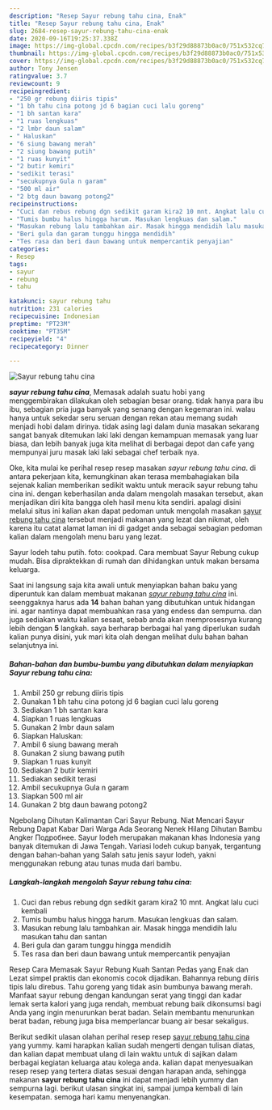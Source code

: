```yaml
---
description: "Resep Sayur rebung tahu cina, Enak"
title: "Resep Sayur rebung tahu cina, Enak"
slug: 2684-resep-sayur-rebung-tahu-cina-enak
date: 2020-09-16T19:25:37.338Z
image: https://img-global.cpcdn.com/recipes/b3f29d88873b0ac0/751x532cq70/sayur-rebung-tahu-cina-foto-resep-utama.jpg
thumbnail: https://img-global.cpcdn.com/recipes/b3f29d88873b0ac0/751x532cq70/sayur-rebung-tahu-cina-foto-resep-utama.jpg
cover: https://img-global.cpcdn.com/recipes/b3f29d88873b0ac0/751x532cq70/sayur-rebung-tahu-cina-foto-resep-utama.jpg
author: Tony Jensen
ratingvalue: 3.7
reviewcount: 9
recipeingredient:
- "250 gr rebung diiris tipis"
- "1 bh tahu cina potong jd 6 bagian cuci lalu goreng"
- "1 bh santan kara"
- "1 ruas lengkuas"
- "2 lmbr daun salam"
- " Haluskan"
- "6 siung bawang merah"
- "2 siung bawang putih"
- "1 ruas kunyit"
- "2 butir kemiri"
- "sedikit terasi"
- "secukupnya Gula n garam"
- "500 ml air"
- "2 btg daun bawang potong2"
recipeinstructions:
- "Cuci dan rebus rebung dgn sedikit garam kira2 10 mnt. Angkat lalu cuci kembali"
- "Tumis bumbu halus hingga harum. Masukan lengkuas dan salam."
- "Masukan rebung lalu tambahkan air. Masak hingga mendidih lalu masukan tahu dan santan"
- "Beri gula dan garam tunggu hingga mendidih"
- "Tes rasa dan beri daun bawang untuk mempercantik penyajian"
categories:
- Resep
tags:
- sayur
- rebung
- tahu

katakunci: sayur rebung tahu 
nutrition: 231 calories
recipecuisine: Indonesian
preptime: "PT23M"
cooktime: "PT35M"
recipeyield: "4"
recipecategory: Dinner

---
```



![Sayur rebung tahu cina](https://img-global.cpcdn.com/recipes/b3f29d88873b0ac0/751x532cq70/sayur-rebung-tahu-cina-foto-resep-utama.jpg)

<b><i>sayur rebung tahu cina</i></b>, Memasak adalah suatu hobi yang menggembirakan dilakukan oleh sebagian besar orang. tidak hanya para ibu ibu, sebagian pria juga banyak yang senang dengan kegemaran ini. walau hanya untuk sekedar seru seruan dengan rekan atau memang sudah menjadi hobi dalam dirinya. tidak asing lagi dalam dunia masakan sekarang sangat banyak ditemukan laki laki dengan kemampuan memasak yang luar biasa, dan lebih banyak juga kita melihat di berbagai depot dan cafe yang mempunyai juru masak laki laki sebagai chef terbaik nya.

Oke, kita mulai ke perihal resep resep masakan <i>sayur rebung tahu cina</i>. di antara pekerjaan kita, kemungkinan akan terasa membahagiakan bila sejenak kalian memberikan sedikit waktu untuk meracik sayur rebung tahu cina ini. dengan keberhasilan anda dalam mengolah masakan tersebut, akan menjadikan diri kita bangga oleh hasil menu kita sendiri. apalagi disini melalui situs ini kalian akan dapat pedoman untuk mengolah masakan <u>sayur rebung tahu cina</u> tersebut menjadi makanan yang lezat dan nikmat, oleh karena itu catat alamat laman ini di gadget anda sebagai sebagian pedoman kalian dalam mengolah menu baru yang lezat.

Sayur lodeh tahu putih. foto: cookpad. Cara membuat Sayur Rebung cukup mudah. Bisa dipraktekkan di rumah dan dihidangkan untuk makan bersama keluarga.


Saat ini langsung saja kita awali untuk menyiapkan bahan baku yang diperuntuk kan dalam membuat makanan <u><i>sayur rebung tahu cina</i></u> ini. seenggaknya harus ada <b>14</b> bahan bahan yang dibutuhkan untuk hidangan ini. agar nantinya dapat membuahkan rasa yang endess dan sempurna. dan juga sediakan waktu kalian sesaat, sebab anda akan memprosesnya kurang lebih dengan <b>5</b> langkah. saya berharap berbagai hal yang diperlukan sudah kalian punya disini, yuk mari kita olah dengan melihat dulu bahan bahan selanjutnya ini.

<!--inarticleads1-->

##### Bahan-bahan dan bumbu-bumbu yang dibutuhkan dalam menyiapkan Sayur rebung tahu cina:

1. Ambil 250 gr rebung diiris tipis
1. Gunakan 1 bh tahu cina potong jd 6 bagian cuci lalu goreng
1. Sediakan 1 bh santan kara
1. Siapkan 1 ruas lengkuas
1. Gunakan 2 lmbr daun salam
1. Siapkan  Haluskan:
1. Ambil 6 siung bawang merah
1. Gunakan 2 siung bawang putih
1. Siapkan 1 ruas kunyit
1. Sediakan 2 butir kemiri
1. Sediakan sedikit terasi
1. Ambil secukupnya Gula n garam
1. Siapkan 500 ml air
1. Gunakan 2 btg daun bawang potong2


Ngebolang Dihutan Kalimantan Cari Sayur Rebung. Niat Mencari Sayur Rebung Dapat Kabar Dari Warga Ada Seorang Nenek Hilang Dihutan Bambu Angker Подробнее. Sayur lodeh merupakan makanan khas Indonesia yang banyak ditemukan di Jawa Tengah. Variasi lodeh cukup banyak, tergantung dengan bahan-bahan yang Salah satu jenis sayur lodeh, yakni menggunakan rebung atau tunas muda dari bambu. 

<!--inarticleads2-->

##### Langkah-langkah mengolah Sayur rebung tahu cina:

1. Cuci dan rebus rebung dgn sedikit garam kira2 10 mnt. Angkat lalu cuci kembali
1. Tumis bumbu halus hingga harum. Masukan lengkuas dan salam.
1. Masukan rebung lalu tambahkan air. Masak hingga mendidih lalu masukan tahu dan santan
1. Beri gula dan garam tunggu hingga mendidih
1. Tes rasa dan beri daun bawang untuk mempercantik penyajian


Resep Cara Memasak Sayur Rebung Kuah Santan Pedas yang Enak dan Lezat simpel praktis dan ekonomis cocok dijadikan. Bahannya rebung diiris tipis lalu direbus. Tahu goreng yang tidak asin bumbunya bawang merah. Manfaat sayur rebung dengan kandungan serat yang tinggi dan kadar lemak serta kalori yang juga rendah, membuat rebung baik dikonsumsi bagi Anda yang ingin menurunkan berat badan. Selain membantu menurunkan berat badan, rebung juga bisa memperlancar buang air besar sekaligus. 

Berikut sedikit ulasan olahan perihal resep resep <u>sayur rebung tahu cina</u> yang yummy. kami harapkan kalian sudah mengerti dengan tulisan diatas, dan kalian dapat membuat ulang di lain waktu untuk di sajikan dalam berbagai kegiatan keluarga atau kolega anda. kalian dapat menyesuaikan resep resep yang tertera diatas sesuai dengan harapan anda, sehingga makanan <b>sayur rebung tahu cina</b> ini dapat menjadi lebih yummy dan sempurna lagi. berikut ulasan singkat ini, sampai jumpa kembali di lain kesempatan. semoga hari kamu menyenangkan.
